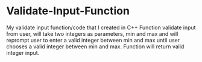 # Validate-Input-Function
My validate input function/code that I created in C++
Function validate input from user, will take two
integers as parameters, min and max and will 
reprompt user to enter a valid integer between 
min and max until user chooses a valid integer 
between min and max. Function will return
valid integer input. 

